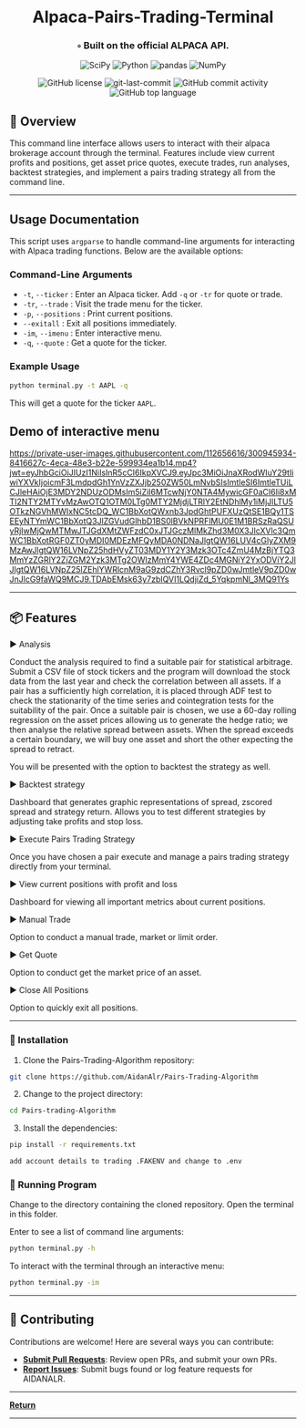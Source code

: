 <div align="center">
<h1 align="center">
<br> Alpaca-Pairs-Trading-Terminal</h1>
<h3>◦ Built on the official ALPACA API.</h3>

<p align="center">
<img src="https://img.shields.io/badge/SciPy-8CAAE6.svg?style=flat-square&logo=SciPy&logoColor=white" alt="SciPy" />
<img src="https://img.shields.io/badge/Python-3776AB.svg?style=flat-square&logo=Python&logoColor=white" alt="Python" />
<img src="https://img.shields.io/badge/pandas-150458.svg?style=flat-square&logo=pandas&logoColor=white" alt="pandas" />
<img src="https://img.shields.io/badge/NumPy-013243.svg?style=flat-square&logo=NumPy&logoColor=white" alt="NumPy" />
</p>
<img src="https://img.shields.io/github/license/AidanAlr/Pairs-Trading-Algorithm?style=flat-square&color=5D6D7E" alt="GitHub license" />
<img src="https://img.shields.io/github/last-commit/AidanAlr/Pairs-Trading-Algorithm?style=flat-square&color=5D6D7E" alt="git-last-commit" />
<img src="https://img.shields.io/github/commit-activity/m/AidanAlr/Pairs-Trading-Algorithm?style=flat-square&color=5D6D7E" alt="GitHub commit activity" />
<img src="https://img.shields.io/github/languages/top/AidanAlr/Pairs-Trading-Algorithm?style=flat-square&color=5D6D7E" alt="GitHub top language" />
</div>


## 📍 Overview
This command line interface allows users to interact with their alpaca brokerage account through the terminal.
Features include view current profits and positions, get asset price quotes, execute trades, run analyses, backtest strategies, and implement a pairs trading strategy all from the command line.

---

## Usage Documentation

This script uses `argparse` to handle command-line arguments for interacting with Alpaca trading functions. Below are the available options:

### Command-Line Arguments

- `-t`, `--ticker` : Enter an Alpaca ticker. Add `-q` or `-tr` for quote or trade.
- `-tr`, `--trade` : Visit the trade menu for the ticker.
- `-p`, `--positions` : Print current positions.
- `--exitall` : Exit all positions immediately.
- `-im`, `--imenu` : Enter interactive menu.
- `-q`, `--quote` : Get a quote for the ticker.

### Example Usage

```sh
python terminal.py -t AAPL -q
```

This will get a quote for the ticker `AAPL`.

## Demo of interactive menu
https://private-user-images.githubusercontent.com/112656616/300945934-8416627c-4eca-48e3-b22e-599934ea1b14.mp4?jwt=eyJhbGciOiJIUzI1NiIsInR5cCI6IkpXVCJ9.eyJpc3MiOiJnaXRodWIuY29tIiwiYXVkIjoicmF3LmdpdGh1YnVzZXJjb250ZW50LmNvbSIsImtleSI6ImtleTUiLCJleHAiOjE3MDY2NDUzODMsIm5iZiI6MTcwNjY0NTA4MywicGF0aCI6Ii8xMTI2NTY2MTYvMzAwOTQ1OTM0LTg0MTY2MjdjLTRlY2EtNDhlMy1iMjJlLTU5OTkzNGVhMWIxNC5tcDQ_WC1BbXotQWxnb3JpdGhtPUFXUzQtSE1BQy1TSEEyNTYmWC1BbXotQ3JlZGVudGlhbD1BS0lBVkNPRFlMU0E1M1BRSzRaQSUyRjIwMjQwMTMwJTJGdXMtZWFzdC0xJTJGczMlMkZhd3M0X3JlcXVlc3QmWC1BbXotRGF0ZT0yMDI0MDEzMFQyMDA0NDNaJlgtQW16LUV4cGlyZXM9MzAwJlgtQW16LVNpZ25hdHVyZT03MDY1Y2Y3Mzk3OTc4ZmU4MzBjYTQ3MmYzZGRlY2ZjZGM2Yzk3MTg2OWIzMmY4YWE4ZDc4MGNiY2YxODViY2JlJlgtQW16LVNpZ25lZEhlYWRlcnM9aG9zdCZhY3Rvcl9pZD0wJmtleV9pZD0wJnJlcG9faWQ9MCJ9.TDAbEMsk63y7zbIQVI1LQdjiZd_5YqkpmNl_3MQ91Ys


---

## 📦 Features

► Analysis

Conduct the analysis required to find a suitable pair for statistical arbitrage. Submit a CSV file of stock tickers and the program will download the stock data from the last year and check the correlation between all assets. If a pair has a sufficiently high correlation, it is placed through ADF test to check the stationarity of the time series and cointegration tests for the suitability of the pair. Once a suitable pair is chosen, we use a  60-day rolling regression on the asset prices allowing us to generate the hedge ratio; we then analyse the relative spread between assets. When the spread exceeds a certain boundary, we will buy one asset and short the other expecting the spread to retract.

You will be presented with the option to backtest the strategy as well.

► Backtest strategy

Dashboard that generates graphic representations of spread, zscored spread and strategy return.
Allows you to test different strategies by adjusting take profits and stop loss.

► Execute Pairs Trading Strategy

Once you have chosen a pair execute and manage a pairs trading strategy directly from your terminal.

► View current positions with profit and loss

Dashboard for viewing all important metrics about current positions.

► Manual Trade

Option to conduct a manual trade, market or limit order.

► Get Quote

Option to conduct get the market price of an asset.


► Close All Positions 

Option to quickly exit all positions.

---

### 🔧 Installation

1. Clone the Pairs-Trading-Algorithm repository:
```sh
git clone https://github.com/AidanAlr/Pairs-Trading-Algorithm
```

2. Change to the project directory:
```sh
cd Pairs-trading-Algorithm
```

3. Install the dependencies:
```sh
pip install -r requirements.txt
```
```sh
add account details to trading .FAKENV and change to .env
```

### 🤖 Running Program

Change to the directory containing the cloned repository.
Open the terminal in this folder.

Enter to see a list of command line arguments:
```sh
python terminal.py -h
```

To interact with the terminal through an interactive menu:
```sh
python terminal.py -im
```
---

## 🤝 Contributing

Contributions are welcome! Here are several ways you can contribute:

- **[Submit Pull Requests](https://github.com/AidanAlr/Pairs-Trading-Algorithm/blob/main/CONTRIBUTING.md)**: Review open PRs, and submit your own PRs.
- **[Report Issues](https://github.com/AidanAlr/Pairs-Trading-Algorithm/issues)**: Submit bugs found or log feature requests for AIDANALR.

---

[**Return**](#Top)

---

